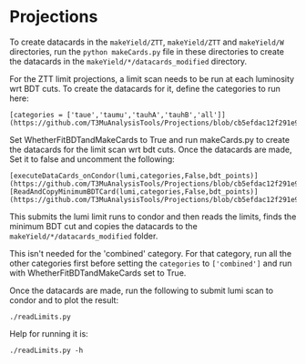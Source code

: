 # Projections

To create datacards in the `makeYield/ZTT`, `makeYield/ZTT` and `makeYield/W` directories, run the `python makeCards.py` file in these directories to create the datacards in the `makeYield/*/datacards_modified` directory.

For the ZTT limit projections, a limit scan needs to be run at each luminosity wrt BDT cuts. To create the datacards for it, define the categories to run here:

~~~
[categories = ['taue','taumu','tauhA','tauhB','all']](https://github.com/T3MuAnalysisTools/Projections/blob/cb5efdac12f291e91bc00f29275c390868a90af3/makeYield/ZTT/makeCards.py#L486)
~~~
Set WhetherFitBDTandMakeCards to True and run makeCards.py to create the datacards for the limit scan wrt bdt cuts. Once the datacards are made, Set it to false and uncomment the following:

~~~
[executeDataCards_onCondor(lumi,categories,False,bdt_points)](https://github.com/T3MuAnalysisTools/Projections/blob/cb5efdac12f291e91bc00f29275c390868a90af3/makeYield/ZTT/makeCards.py#L537)
[ReadAndCopyMinimumBDTCard(lumi,categories,False,bdt_points)](https://github.com/T3MuAnalysisTools/Projections/blob/cb5efdac12f291e91bc00f29275c390868a90af3/makeYield/ZTT/makeCards.py#L538)
~~~

This submits the lumi limit runs to condor and then reads the limits, finds the minimum BDT cut and copies the datacards to the `makeYield/*/datacards_modified` folder.

This isn't needed for the 'combined' category. For that category, run all the other categories first before setting the `categories` to `['combined']` and run with WhetherFitBDTandMakeCards set to True.

Once the datacards are made, run the following to submit lumi scan to condor and to plot the result:

~~~
./readLimits.py
~~~

Help for running it is:

~~~
./readLimits.py -h
~~~


